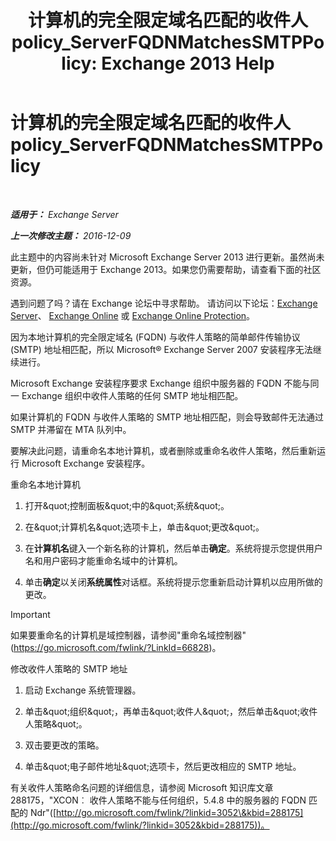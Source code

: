 ﻿---
title: '计算机的完全限定域名匹配的收件人 policy_ServerFQDNMatchesSMTPPolicy: Exchange 2013 Help'
TOCTitle: 计算机的完全限定域名匹配的收件人 policy_ServerFQDNMatchesSMTPPolicy
ms:assetid: f3ea61f8-1788-4cbf-814e-f7c088c1ac47
ms:mtpsurl: https://technet.microsoft.com/zh-cn/library/ms.exch.setupreadiness.serverfqdnmatchessmtppolicy(v=EXCHG.150)
ms:contentKeyID: 50491983
ms.date: 05/21/2018
mtps_version: v=EXCHG.150
ms.translationtype: MT
---

# 计算机的完全限定域名匹配的收件人 policy\_ServerFQDNMatchesSMTPPolicy

 

_**适用于：** Exchange Server_

_**上一次修改主题：** 2016-12-09_

此主题中的内容尚未针对 Microsoft Exchange Server 2013 进行更新。虽然尚未更新，但仍可能适用于 Exchange 2013。如果您仍需要帮助，请查看下面的社区资源。

遇到问题了吗？请在 Exchange 论坛中寻求帮助。 请访问以下论坛：[Exchange Server](https://go.microsoft.com/fwlink/p/?linkid=60612)、 [Exchange Online](https://go.microsoft.com/fwlink/p/?linkid=267542) 或 [Exchange Online Protection](https://go.microsoft.com/fwlink/p/?linkid=285351)。

因为本地计算机的完全限定域名 (FQDN) 与收件人策略的简单邮件传输协议 (SMTP) 地址相匹配，所以 Microsoft® Exchange Server 2007 安装程序无法继续进行。

Microsoft Exchange 安装程序要求 Exchange 组织中服务器的 FQDN 不能与同一 Exchange 组织中收件人策略的任何 SMTP 地址相匹配。

如果计算机的 FQDN 与收件人策略的 SMTP 地址相匹配，则会导致邮件无法通过 SMTP 并滞留在 MTA 队列中。

要解决此问题，请重命名本地计算机，或者删除或重命名收件人策略，然后重新运行 Microsoft Exchange 安装程序。

重命名本地计算机

1.  打开\&quot;控制面板\&quot;中的\&quot;系统\&quot;。

2.  在\&quot;计算机名\&quot;选项卡上，单击\&quot;更改\&quot;。

3.  在**计算机名**键入一个新名称的计算机，然后单击**确定**。系统将提示您提供用户名和用户密码才能重命名域中的计算机。

4.  单击**确定**以关闭**系统属性**对话框。系统将提示您重新启动计算机以应用所做的更改。

> [!important]
> 如果要重命名的计算机是域控制器，请参阅&quot;重命名域控制器&quot;(<a href="https://go.microsoft.com/fwlink/?linkid=66828">https://go.microsoft.com/fwlink/?LinkId=66828</a>)。


修改收件人策略的 SMTP 地址

1.  启动 Exchange 系统管理器。

2.  单击\&quot;组织\&quot;，再单击\&quot;收件人\&quot;，然后单击\&quot;收件人策略\&quot;。

3.  双击要更改的策略。

4.  单击\&quot;电子邮件地址\&quot;选项卡，然后更改相应的 SMTP 地址。

有关收件人策略命名问题的详细信息，请参阅 Microsoft 知识库文章 288175，"XCON︰ 收件人策略不能与任何组织，5.4.8 中的服务器的 FQDN 匹配的 Ndr"([http://go.microsoft.com/fwlink/?linkid=3052\&kbid=288175](http://go.microsoft.com/fwlink/?linkid=3052&kbid=288175))。

